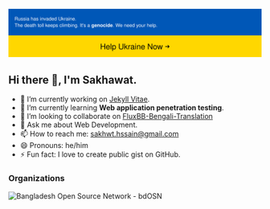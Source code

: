 [![Stand With Ukraine](https://raw.githubusercontent.com/vshymanskyy/StandWithUkraine/main/banner2-direct.svg)](https://stand-with-ukraine.pp.ua)
<!-- [![Hackathon](assets/images/image.jpeg "I'm in NASA Space Apps Challenge - National Hackathon, Bangladesh")](#) -->
## Hi there 👋, I'm Sakhawat.
- 🔭 I’m currently working on <a href="https://github.com/sakhsain/jekyll-vitae">Jekyll Vitae</a>.
- 🌱 I’m currently learning **Web application penetration testing**.
- 🚀 I’m looking to collaborate on <a href="https://github.com/sakhsain/FluxBB-Bengali-Translation"> FluxBB-Bengali-Translation </a>
- 💬 Ask me about Web Development.
- 📫 How to reach me: <a href="mailto:sakhwt.hssain@gmail.com">sakhwt.hssain@gmail.com</a>
- 😄 Pronouns: he/him
- ⚡ Fun fact: I love to create public gist on GitHub.

<!-- - 🤔 I’m looking for help with ... -->
### Organizations
<!-- [![BdOSN](/bdosn-logo.png "Bangladesh Open Source Network - BdOSN")](https://bdosn.org) 
<img src="/bdOSN-logo.jpg" height="88" width="212" alt="bdOSN"><img src="/bsf-logo.png" height="88" width="212" alt="BSF-DPI"> 
<img src="/bdOSN-logo.jpg" height="88" width="212" alt="bdOSN">
<img src="/bsf-logo.png" height="88" width="212" alt="BSF-DPI"> -->

<!-- <h3 align="left">Organization:</h3>
<p align="left"> <a href="https://bdosn.org" target="_blank" rel="noreferrer"> <img src="/bdOSN-logo.jpg" alt="BdOSN" width="53" height="22"/> </a>  <a href="https://bsf.basis.org.bd" target="_blank" rel="noreferrer"> <img src="/bsf-logo.png" alt="bsf-dpi" width="53" height="22"/> </a> </p -->
<!--
| [![BdOSN](assets/images/bdOSN-logo.jpg "Bangladesh Open Source Network - BdOSN")](https://bdosn.org)  | Period of work (mm/yyyy - mm/yyyy) |
|:---------:|:----------------------------------:|
| Position 1 | Description about position 1 |

| [![BSF-DPI](assets/images/bsf-logo.png "BASIS Students Forum - DPI Chapter")](https://bsf.basis.org.bd) | Period of work (mm/yyyy - mm/yyyy) |
|:---------:|:----------------------------------:|
| Position 2 | Description about position 2 |

| [![IDEB](assets/images/IDEB.png "Institution of Diploma Engineers, Bangladesh ")](https://ideb.org.bd) | Period of work (mm/yyyy - mm/yyyy) |
|:---------:|:----------------------------------:|
| Position 3 | Description about position 3 |
-->

<img src="assets/images/bdOSN-logo.jpg" width="100" height="auto" title="Bangladesh Open Source Network - bdOSN">
